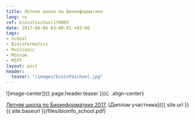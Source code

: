```yaml
---
title: Летняя школа по Биоинформатике
lang: ru
ref: bioinfoschool170805
date: 2017-08-05 03:00:01 +03:00
tags:
- School
- Bioinformatics
- Russia🇷🇺
- Moscow
- MIPT
layout: post
header:
  teaser: "/images/bioinfoschool.jpg"
---
```


![image-center]({{ page.header.teaser }}){: .align-center}

[Летняя школа по Биоинформатике 2017](http://bioinformaticsinstitute.ru/summer2017), [Диплом участника]({{ site.url }}{{ site.baseurl }}/files/bioinfo_school.pdf)
